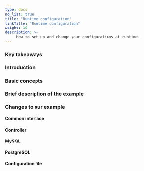 ```yaml
---
type: docs
no_list: true
title: "Runtime configuration"
linkTitle: "Runtime configuration"
weight: 10
description: >-
     How to set up and change your configurations at runtime.
---
```


### Key takeaways

### Introduction

### Basic concepts

### Brief description of the example

### Changes to our example

#### Common interface

#### Controller

#### MySQL

#### PostgreSQL

#### Configuration file
